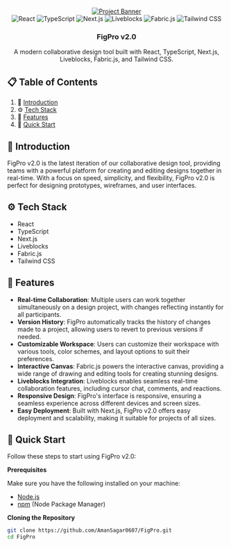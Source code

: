 <div align="center">
  <br />
    <a href="https://youtu.be/IxqC6I0U64s" target="_blank">
      <img src="[https://github.com/AmanSagar0607/FigPro/assets/151519281/e03dc22d-0f45-464b-9dc3-f01f07906bee](https://drive.google.com/file/d/1xIfESKQiYcqBY_9hplAaNCSpOEYkOvT5/view?usp=sharing)" alt="Project Banner">
    </a>
  <br />

  <div>
    <img src="https://img.shields.io/badge/-React-black?style=for-the-badge&logoColor=white&logo=react&color=61DAFB" alt="React" />
    <img src="https://img.shields.io/badge/-TypeScript-black?style=for-the-badge&logoColor=white&logo=typescript&color=3178C6" alt="TypeScript" />
    <img src="https://img.shields.io/badge/-Next_JS-black?style=for-the-badge&logoColor=white&logo=nextdotjs&color=000000" alt="Next.js" />
    <img src="https://img.shields.io/badge/-Liveblocks-black?style=for-the-badge&logoColor=white&logo=liveblocks&color=3A4F6A" alt="Liveblocks" />
    <img src="https://img.shields.io/badge/-Fabric.js-black?style=for-the-badge&logoColor=white&logo=fabricdotjs&color=555555" alt="Fabric.js" />
    <img src="https://img.shields.io/badge/-Tailwind_CSS-black?style=for-the-badge&logoColor=white&logo=tailwindcss&color=06B6D4" alt="Tailwind CSS" />
  </div>

  <h3 align="center">FigPro v2.0</h3>

   <div align="center">
     A modern collaborative design tool built with React, TypeScript, Next.js, Liveblocks, Fabric.js, and Tailwind CSS.
    </div>
</div>

## 📋 Table of Contents

1. 🤖 [Introduction](#introduction)
2. ⚙️ [Tech Stack](#tech-stack)
3. 🔋 [Features](#features)
4. 🤸 [Quick Start](#quick-start)

## <a name="introduction">🤖 Introduction</a>

FigPro v2.0 is the latest iteration of our collaborative design tool, providing teams with a powerful platform for creating and editing designs together in real-time. With a focus on speed, simplicity, and flexibility, FigPro v2.0 is perfect for designing prototypes, wireframes, and user interfaces.

## <a name="tech-stack">⚙️ Tech Stack</a>

- React
- TypeScript
- Next.js
- Liveblocks
- Fabric.js
- Tailwind CSS

## <a name="features">🔋 Features</a>

- **Real-time Collaboration**: Multiple users can work together simultaneously on a design project, with changes reflecting instantly for all participants.
- **Version History**: FigPro automatically tracks the history of changes made to a project, allowing users to revert to previous versions if needed.
- **Customizable Workspace**: Users can customize their workspace with various tools, color schemes, and layout options to suit their preferences.
- **Interactive Canvas**: Fabric.js powers the interactive canvas, providing a wide range of drawing and editing tools for creating stunning designs.
- **Liveblocks Integration**: Liveblocks enables seamless real-time collaboration features, including cursor chat, comments, and reactions.
- **Responsive Design**: FigPro's interface is responsive, ensuring a seamless experience across different devices and screen sizes.
- **Easy Deployment**: Built with Next.js, FigPro v2.0 offers easy deployment and scalability, making it suitable for projects of all sizes.

## <a name="quick-start">🤸 Quick Start</a>

Follow these steps to start using FigPro v2.0:

**Prerequisites**

Make sure you have the following installed on your machine:
- [Node.js](https://nodejs.org/en)
- [npm](https://www.npmjs.com/) (Node Package Manager)

**Cloning the Repository**

```bash
git clone https://github.com/AmanSagar0607/FigPro.git
cd FigPro
